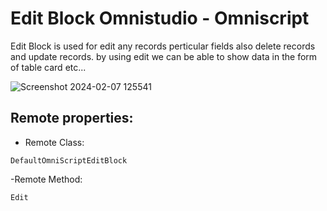 # Edit Block Omnistudio - Omniscript

<p>Edit Block is used for edit any records perticular fields also delete records and update records. by using edit we can be able to show data in the form of table card etc...</p>

![Screenshot 2024-02-07 125541](https://github.com/gaurravlokhande/Salesforce-OmniStudio/assets/119065314/50eb9a5c-8cbe-49a0-a32f-b6aa8660ab03)

## Remote properties:

- Remote Class:
```
DefaultOmniScriptEditBlock
```

-Remote Method:
```
Edit
```
